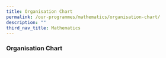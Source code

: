 ```yaml
---
title: Organisation Chart
permalink: /our-programmes/mathematics/organisation-chart/
description: ""
third_nav_title: Mathematics
---
```

### **Organisation Chart**

